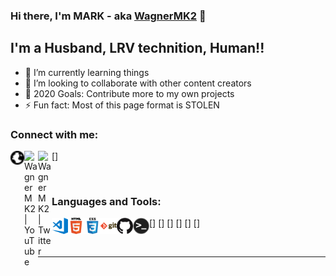 ### Hi there, I'm MARK - aka [WagnerMK2][website] 👋


## I'm a Husband, LRV technition, Human!!

- 🌱 I’m currently learning things
- 👯 I’m looking to collaborate with other content creators
- 🥅 2020 Goals: Contribute more to my own projects
- ⚡ Fun fact: Most of this page format is STOLEN


### Connect with me:

[<img align="left" alt="WagnerMK2.com" width="22px" src="https://raw.githubusercontent.com/iconic/open-iconic/master/svg/globe.svg" />][website]
[<img align="left" alt="WagnerMK2 | YouTube" width="22px" src="https://cdn.jsdelivr.net/npm/simple-icons@v3/icons/youtube.svg" />]
[<img align="left" alt="WagnerMK2 | Twitter" width="22px" src="https://cdn.jsdelivr.net/npm/simple-icons@v3/icons/twitter.svg" />][twitter]

<br />

### Languages and Tools:

[<img align="left" alt="Visual Studio Code" width="26px" src="https://raw.githubusercontent.com/github/explore/80688e429a7d4ef2fca1e82350fe8e3517d3494d/topics/visual-studio-code/visual-studio-code.png" />]
[<img align="left" alt="HTML5" width="26px" src="https://raw.githubusercontent.com/github/explore/80688e429a7d4ef2fca1e82350fe8e3517d3494d/topics/html/html.png" />]
[<img align="left" alt="CSS3" width="26px" src="https://raw.githubusercontent.com/github/explore/80688e429a7d4ef2fca1e82350fe8e3517d3494d/topics/css/css.png" />]
[<img align="left" alt="Git" width="26px" src="https://raw.githubusercontent.com/github/explore/80688e429a7d4ef2fca1e82350fe8e3517d3494d/topics/git/git.png" />]
[<img align="left" alt="GitHub" width="26px" src="https://raw.githubusercontent.com/github/explore/78df643247d429f6cc873026c0622819ad797942/topics/github/github.png" />]
[<img align="left" alt="Terminal" width="26px" src="https://raw.githubusercontent.com/github/explore/80688e429a7d4ef2fca1e82350fe8e3517d3494d/topics/terminal/terminal.png" />]

<br />



---



[website]: https://Wagnermk2.github.io
[twitter]: https://twitter.com/WagnerMK2
[linkedin]: https://linkedin.com/in/WagnerMK2
